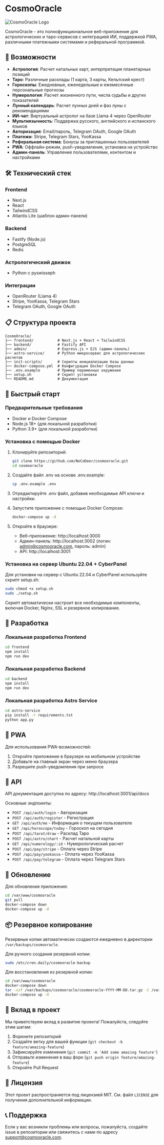 # CosmoOracle

![CosmoOracle Logo](https://via.placeholder.com/800x200?text=CosmoOracle)

CosmoOracle - это полнофункциональное веб-приложение для астрологических и таро-сервисов с интеграцией ИИ, поддержкой PWA, различными платежными системами и реферальной программой.

## 🌟 Возможности

- **Астрология**: Расчет натальных карт, интерпретация планетарных позиций
- **Таро**: Различные расклады (1 карта, 3 карты, Кельтский крест)
- **Гороскопы**: Ежедневные, еженедельные и ежемесячные персональные прогнозы
- **Нумерология**: Расчет жизненного пути, числа судьбы и других показателей
- **Лунный календарь**: Расчет лунных дней и фаз луны с рекомендациями
- **ИИ-чат**: Виртуальный астролог на базе Llama 4 через OpenRouter
- **Мультиязычность**: Поддержка русского, английского и испанского языков
- **Авторизация**: Email/пароль, Telegram OAuth, Google OAuth
- **Платежи**: Stripe, Telegram Stars, YooKassa
- **Реферальная система**: Бонусы за приглашенных пользователей
- **PWA**: Оффлайн-режим, push-уведомления, установка на устройство
- **Админ-панель**: Управление пользователями, контентом и настройками

## 🛠️ Технический стек

### Frontend
- Next.js
- React
- TailwindCSS
- Atlantis Lite (шаблон админ-панели)

### Backend
- Fastify (Node.js)
- PostgreSQL
- Redis

### Астрологический движок
- Python с pyswisseph

### Интеграции
- OpenRouter (Llama 4)
- Stripe, YooKassa, Telegram Stars
- Telegram OAuth, Google OAuth

## 📋 Структура проекта

```
CosmoOracle/
├── frontend/           # Next.js + React + TailwindCSS
├── backend/            # Fastify API
├── admin/              # Express.js + EJS (админ-панель)
├── astro-service/      # Python микросервис для астрологических расчетов
├── init-scripts/       # Скрипты инициализации базы данных
├── docker-compose.yml  # Конфигурация Docker Compose
├── .env.example        # Пример переменных окружения
├── setup.sh            # Скрипт установки
└── README.md           # Документация
```

## 🚀 Быстрый старт

### Предварительные требования

- Docker и Docker Compose
- Node.js 18+ (для локальной разработки)
- Python 3.9+ (для локальной разработки)

### Установка с помощью Docker

1. Клонируйте репозиторий:
   ```bash
   git clone https://github.com/NoCoDeer/cosmooracle.git
   cd cosmooracle
   ```

2. Создайте файл .env на основе .env.example:
   ```bash
   cp .env.example .env
   ```

3. Отредактируйте .env файл, добавив необходимые API ключи и настройки.

4. Запустите приложение с помощью Docker Compose:
   ```bash
   docker-compose up -d
   ```

5. Откройте в браузере:
   - Веб-приложение: http://localhost:3000
   - Админ-панель: http://localhost:3002 (логин: admin@cosmooracle.com, пароль: admin)
   - API: http://localhost:3001

### Установка на сервер Ubuntu 22.04 + CyberPanel

Для установки на сервер с Ubuntu 22.04 и CyberPanel используйте скрипт setup.sh:

```bash
sudo chmod +x setup.sh
sudo ./setup.sh
```

Скрипт автоматически настроит все необходимые компоненты, включая Docker, Nginx, SSL и резервное копирование.

## 🔧 Разработка

### Локальная разработка Frontend

```bash
cd frontend
npm install
npm run dev
```

### Локальная разработка Backend

```bash
cd backend
npm install
npm run dev
```

### Локальная разработка Astro Service

```bash
cd astro-service
pip install -r requirements.txt
python app.py
```

## 📱 PWA

Для использования PWA-возможностей:

1. Откройте приложение в браузере на мобильном устройстве
2. Добавьте на главный экран через меню браузера
3. Разрешите push-уведомления при запросе

## 🔐 API

API документация доступна по адресу: http://localhost:3001/api/docs

Основные эндпоинты:

- `POST /api/auth/login` - Авторизация
- `POST /api/auth/register` - Регистрация
- `GET /api/auth/me` - Информация о текущем пользователе
- `GET /api/horoscope/today` - Гороскоп на сегодня
- `POST /api/tarot/draw` - Расклад Таро
- `POST /api/astro/chart` - Расчет натальной карты
- `GET /api/numerology/:id` - Нумерологический расчет
- `POST /api/pay/stripe` - Оплата через Stripe
- `POST /api/pay/yookassa` - Оплата через YooKassa
- `POST /api/pay/telegram` - Оплата через Telegram Stars

## 🔄 Обновление

Для обновления приложения:

```bash
cd /var/www/cosmooracle
git pull
docker-compose down
docker-compose up -d
```

## 📦 Резервное копирование

Резервные копии автоматически создаются ежедневно в директории `/var/backups/cosmooracle`.

Для ручного создания резервной копии:

```bash
sudo /etc/cron.daily/cosmooracle-backup
```

Для восстановления из резервной копии:

```bash
cd /var/www/cosmooracle
docker-compose down
tar -xzf /var/backups/cosmooracle/cosmooracle-YYYY-MM-DD.tar.gz -C /var/www/cosmooracle
docker-compose up -d
```

## 🤝 Вклад в проект

Мы приветствуем вклад в развитие проекта! Пожалуйста, следуйте этим шагам:

1. Форкните репозиторий
2. Создайте ветку для вашей функции (`git checkout -b feature/amazing-feature`)
3. Зафиксируйте изменения (`git commit -m 'Add some amazing feature'`)
4. Отправьте изменения в ваш форк (`git push origin feature/amazing-feature`)
5. Откройте Pull Request

## 📄 Лицензия

Этот проект распространяется под лицензией MIT. См. файл `LICENSE` для получения дополнительной информации.

## 📞 Поддержка

Если у вас возникли проблемы или вопросы, пожалуйста, создайте issue в репозитории или свяжитесь с нами по адресу support@cosmooracle.com.
